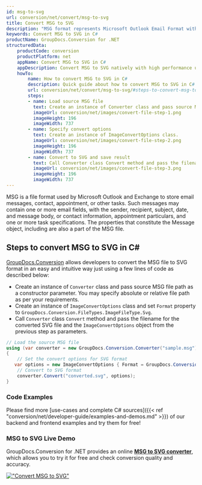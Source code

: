 ```yaml
---
id: msg-to-svg
url: conversion/net/convert/msg-to-svg
title: Convert MSG to SVG
description: "MSG format represents Microsoft Outlook Email Format with .msg extension. Learn how to convert MSG to SVG file programmatically in C# language using GroupDocs.Conversion for .NET library."
keywords: Convert MSG to SVG in C#
productName: GroupDocs.Conversion for .NET
structuredData:
    productCode: conversion
    productPlatform: net
    appName: Convert MSG to SVG in C#
    appDescription: Convert MSG to SVG natively with high performance using C# language and server side GroupDocs.Conversion for .NET APIs, without the use of any software like Microsoft or Open Office.
    howTo:
        name: How to convert MSG to SVG in C# 
        description: Quick guide about how to convert MSG to SVG in C# with high performance and accuracy.
        url: conversion/net/convert/msg-to-svg/#steps-to-convert-msg-to-svg-in-c
        steps:
        - name: Load source MSG file 
          text: Create an instance of Converter class and pass source MSG file path as a constructor parameter. You may specify absolute or relative file path as per your requirements. 
          imageUrl: conversion/net/images/convert-file-step-1.png
          imageHeight: 196
          imageWidth: 737
        - name: Specify convert options 
          text: Create an instance of ImageConvertOptions class.
          imageUrl: conversion/net/images/convert-file-step-2.png
          imageHeight: 196
          imageWidth: 737
        - name: Convert to SVG and save result 
          text: Call Converter class Convert method and pass the filename for the converted HTML file and the ImageConvertOptions object from the previous step as parameters.
          imageUrl: conversion/net/images/convert-file-step-3.png
          imageHeight: 196
          imageWidth: 737
---
```


MSG is a file format used by Microsoft Outlook and Exchange to store email messages, contact, appointment, or other tasks. Such messages may contain one or more email fields, with the sender, recipient, subject, date, and message body, or contact information, appointment particulars, and one or more task specifications. The properties that constitute the Message object, including are also a part of the MSG file.

## Steps to convert MSG to SVG in C#

[GroupDocs.Conversion](https://products.groupdocs.com/conversion/net) allows developers to convert the MSG file to SVG format in an easy and intuitive way just using a few lines of code as described below:

* Create an instance of `Converter` class and pass source MSG file path as a constructor parameter. You may specify absolute or relative file path as per your requirements. 
* Create an instance of `ImageConvertOptions` class and set `Format` property to `GroupDocs.Conversion.FileTypes.ImageFileType.Svg`.
* Call `Converter` class `Convert` method and pass the filename for the converted SVG file and the `ImageConvertOptions` object from the previous step as parameters.

```csharp
// Load the source MSG file
using (var converter = new GroupDocs.Conversion.Converter("sample.msg"))
{
    // Set the convert options for SVG format
   var options = new ImageConvertOptions { Format = GroupDocs.Conversion.FileTypes.ImageFileType.Svg };
    // Convert to SVG format
    converter.Convert("converted.svg", options);
}
```

### Code Examples

Please find more [use-cases and complete C# sources]({{< ref "conversion/net/developer-guide/examples-and-demos.md" >}}) of our backend and frontend examples and try them for free!

### MSG to SVG Live Demo

GroupDocs.Conversion for .NET provides an online [**MSG to SVG converter**](https://products.groupdocs.app/conversion/msg-to-svg), which allows you to try it for free and check conversion quality and accuracy.

[!["Convert MSG to SVG"](conversion/net/images/convert-to-svg/convert-msg-to-svg.png)](https://products.groupdocs.app/conversion/msg-to-svg)